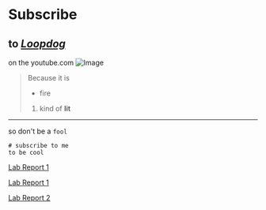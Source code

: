 # **Subscribe** 
## to [*Loopdog*](https://www.youtube.com/channel/UClhCo5XM0Bu6vl9acMzb5RQ) 
on the youtube.com ![Image](https://yt3.ggpht.com/584JjRp5QMuKbyduM_2k5RlXFqHJtQ0qLIPZpwbUjMJmgzZngHcam5JMuZQxyzGMV5ljwJRl0Q=s900-c-k-c0x00ffffff-no-rj)

> Because it is
> * fire
> 1) kind of **lit** 
---

so don't be a `fool`
```
# subscribe to me
to be cool
```

[Lab Report 1](lab-report-1-week-2.md)

[Lab Report 1](https://ahewig.github.io/cse15l-lab-reports/lab-report-1-week-2.html)

[Lab Report 2](https://github.com/aHewig/cse15l-lab-reports/blob/main/lab-report-2-week-4.html)
